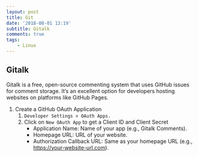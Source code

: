 ```yaml
---
layout: post
title: Git
date: '2018-08-01 13:19'
subtitle: Gitalk
comments: true
tags:
    - Linux
---
```


## Gitalk

Gitalk is a free, open-source commenting system that uses GitHub issues for comment storage. It’s an excellent option for developers hosting websites on platforms like GitHub Pages.

1. Create a GitHub OAuth Application
    1. `Developer Settings > OAuth Apps.`
    2. Click on `New OAuth App` to get a Client ID and Client Secret
        - Application Name: Name of your app (e.g., Gitalk Comments).
        - Homepage URL: URL of your website.
        - Authorization Callback URL: Same as your homepage URL (e.g., https://your-website-url.com).


